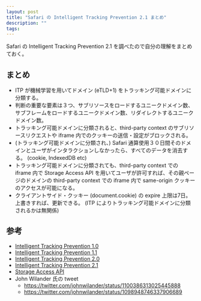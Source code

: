 ```yaml
---
layout: post
title: "Safari の Intelligent Tracking Prevention 2.1 まとめ"
description: ""
tags: 
---
```


Safari の Intelligent Tracking Prevention 2.1 を調べたので自分の理解をまとめておく。

## まとめ

* ITP が機械学習を用いてドメイン (eTLD+1) をトラッキング可能ドメインに分類する。
* 判断の重要な要素は３つ、サブリソースをロードするユニークドメイン数、サブフレームをロードするユニークドメイン数、リダイレクトするユニークドメイン数。
* トラッキング可能ドメインに分類されると、third-party context のサブリソースリクエストや iframe 内でのクッキーの送信・設定がブロックされる。
* (トラッキング可能ドメインに分類され、) Safari 通算使用３０日間そのドメインとユーザがインタラクションしなかったら、すべてのデータを消去する。 (cookie, IndexedDB etc)
* トラッキング可能ドメインに分類されても、third-party context での iframe 内で Storage Access API を用いてユーザが許可すれば、その親ページのドメインの third-party context での iframe 内で same-origin クッキーのアクセスが可能になる。
* クライアントサイド・クッキー (document.cookie) の expire 上限は7日。上書きすれば、更新できる。 (ITP によりトラッキング可能ドメインに分類されるかは無関係)

## 参考

* [Intelligent Tracking Prevention 1.0](https://webkit.org/blog/7675/intelligent-tracking-prevention/)
* [Intelligent Tracking Prevention 1.1](https://webkit.org/blog/8142/intelligent-tracking-prevention-1-1/)
* [Intelligent Tracking Prevention 2.0](https://webkit.org/blog/8311/intelligent-tracking-prevention-2-0/)
* [Intelligent Tracking Prevention 2.1](https://webkit.org/blog/8613/intelligent-tracking-prevention-2-1/)
* [Storage Access API](https://webkit.org/blog/8124/introducing-storage-access-api/)
* John Wilander 氏の tweet
    * https://twitter.com/johnwilander/status/1100386313025445888
    * https://twitter.com/johnwilander/status/1098948746337906689


